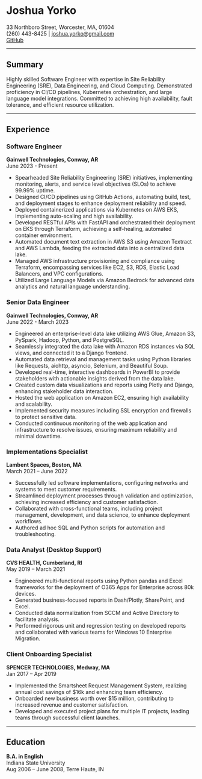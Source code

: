 # Joshua Yorko

33 Northboro Street, Worcester, MA, 01604  
(260) 443-8425 | joshua.yorko@gmail.com  
[GitHub](https://github.com/joshyorko)

---

## Summary

Highly skilled Software Engineer with expertise in Site Reliability Engineering (SRE), Data Engineering, and Cloud Computing. Demonstrated proficiency in CI/CD pipelines, Kubernetes orchestration, and large language model integrations. Committed to achieving high availability, fault tolerance, and efficient resource utilization.

---

## Experience

### Software Engineer  
**Gainwell Technologies, Conway, AR**  
June 2023 - Present
- Spearheaded Site Reliability Engineering (SRE) initiatives, implementing monitoring, alerts, and service level objectives (SLOs) to achieve 99.99% uptime.
- Designed CI/CD pipelines using GitHub Actions, automating build, test, and deployment stages to enhance deployment reliability and speed.
- Deployed containerized applications via Kubernetes on AWS EKS, implementing auto-scaling and high availability.
- Developed RESTful APIs with FastAPI and orchestrated their deployment on EKS through Terraform, achieving a self-healing, automated container environment.
- Automated document text extraction in AWS S3 using Amazon Textract and AWS Lambda, feeding the extracted data into a centralized data lake.
- Managed AWS infrastructure provisioning and compliance using Terraform, encompassing services like EC2, S3, RDS, Elastic Load Balancers, and VPC configurations.
- Utilized Large Language Models via Amazon Bedrock for advanced data analytics and natural language understanding.

### Senior Data Engineer  
**Gainwell Technologies, Conway, AR**  
June 2022 - March 2023
- Engineered an enterprise-level data lake utilizing AWS Glue, Amazon S3, PySpark, Hadoop, Python, and PostgreSQL.
- Seamlessly integrated the data lake with Amazon RDS instances via SQL views, and connected it to a Django frontend.
- Automated data retrieval and management tasks using Python libraries like Requests, aiohttp, asyncio, Selenium, and Beautiful Soup.
- Developed real-time, interactive dashboards in PowerBI to provide stakeholders with actionable insights derived from the data lake.
- Created custom data visualizations and reports using Plotly and Django, enhancing stakeholder data interaction.
- Hosted the web application on Amazon EC2, ensuring high availability and scalability.
- Implemented security measures including SSL encryption and firewalls to protect sensitive data.
- Conducted continuous monitoring of the web application and infrastructure to resolve issues, ensuring maximum reliability and minimal downtime.

### Implementations Specialist  
**Lambent Spaces, Boston, MA**  
March 2021 – June 2022
- Successfully led software implementations, configuring networks and systems to meet customer requirements.
- Streamlined deployment processes through validation and optimization, achieving increased efficiency and customer satisfaction.
- Collaborated with cross-functional teams, including project management, development, and data science, to enhance deployment workflows.
- Authored ad hoc SQL and Python scripts for automation and troubleshooting.

### Data Analyst (Desktop Support)  
**CVS HEALTH, Cumberland, RI**  
May 2019 – March 2021
- Engineered multi-functional reports using Python pandas and Excel frameworks for the deployment of O365 Apps for Enterprise across 80k devices.
- Generated business-focused reports in Dash/Plotly, SharePoint, and Excel.
- Conducted data normalization from SCCM and Active Directory to facilitate analysis.
- Performed rigorous unit and regression testing on developed reports and collaborated with various teams for Windows 10 Enterprise Migration.

### Client Onboarding Specialist  
**SPENCER TECHNOLOGIES, Medway, MA**  
Jan 2017 – Apr 2019
- Implemented the Smartsheet Request Management System, realizing annual cost savings of $16k and enhancing team efficiency.
- Onboarded new business worth over $15 million, contributing to increased revenue and customer satisfaction.
- Developed and executed project plans for multiple IT projects, leading teams through successful client launches.

---

## Education

**B.A. in English**  
Indiana State University  
Aug 2006 – June 2008, Terre Haute, IN
